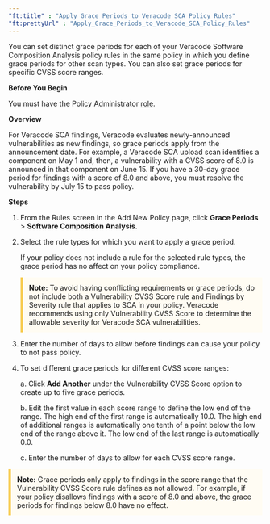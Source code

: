 ```yaml
---
"ft:title" : "Apply Grace Periods to Veracode SCA Policy Rules"
"ft:prettyUrl" : "Apply_Grace_Periods_to_Veracode_SCA_Policy_Rules"
---
```

You can set distinct grace periods for each of your Veracode Software Composition Analysis policy rules in the same policy in which you define grace periods for other scan types. You can also set grace periods for specific CVSS score ranges.

<p font-size="13pt"><b>Before You Begin</b></p>

You must have the Policy Administrator [role](https://docs.veracode.com/r/c_role_permissions).

<p font-size="13pt"><b>Overview</b></p>

For Veracode SCA findings, Veracode evaluates newly-announced vulnerabilities as new findings, so grace periods apply from the announcement date. For example, a Veracode SCA upload scan identifies a component on May 1 and, then, a vulnerability with a CVSS score of 8.0 is announced in that component on June 15. If you have a 30-day grace period for findings with a score of 8.0 and above, you must resolve the vulnerability by July 15 to pass policy.

<p font-size="13pt"><b>Steps</b></p>

1.  From the Rules screen in the Add New Policy page, click **Grace Periods** \> **Software Composition Analysis**.

2.  Select the rule types for which you want to apply a grace period.

    If your policy does not include a rule for the selected rule types, the grace period has no affect on your policy compliance.

    <p style="background-color:#FFFCF3; padding: 12px; border-left: 5px solid #F7CD55;"><b>Note:</b> To avoid having conflicting requirements or grace periods, do not include both a Vulnerability CVSS Score rule and Findings by Severity rule that applies to SCA in your policy. Veracode recommends using only Vulnerability CVSS Score to determine the allowable severity for Veracode SCA vulnerabilities.</p>

3.  Enter the number of days to allow before findings can cause your policy to not pass policy.

4.  To set different grace periods for different CVSS score ranges:

      a.  Click **Add Another** under the Vulnerability CVSS Score option to create up to five grace periods.

      b.  Edit the first value in each score range to define the low end of the range.
        The high end of the first range is automatically 10.0. The high end of additional ranges is automatically one tenth of a point below the low end of the range above it. The low end of the last range is automatically 0.0.

      c.  Enter the number of days to allow for each CVSS score range.

<p style="background-color:#FFFCF3; padding: 12px; border-left: 5px solid #F7CD55;"><b>Note:</b> Grace periods only apply to findings in the score range that the Vulnerability CVSS Score rule defines as not allowed. For example, if your policy disallows findings with a score of 8.0 and above, the grace periods for findings below 8.0 have no effect.</p>
